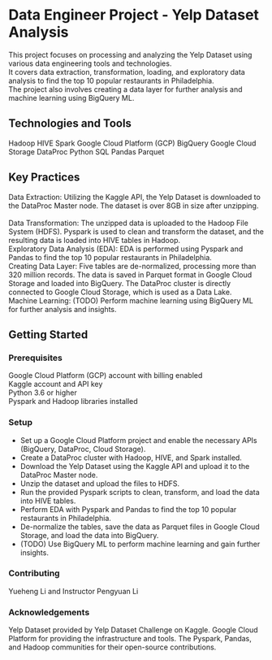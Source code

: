 # Data Engineer Project - Yelp Dataset Analysis

This project focuses on processing and analyzing the Yelp Dataset using various data engineering tools and technologies.<br>
It covers data extraction, transformation, loading, and exploratory data analysis to find the top 10 popular restaurants in Philadelphia.<br>
The project also involves creating a data layer for further analysis and machine learning using BigQuery ML.<br>

## Technologies and Tools

Hadoop
HIVE
Spark
Google Cloud Platform (GCP)
BigQuery
Google Cloud Storage
DataProc
Python
SQL
Pandas
Parquet

## Key Practices

Data Extraction: Utilizing the Kaggle API, the Yelp Dataset is downloaded to the DataProc Master node. The dataset is over 8GB in size after unzipping.<br>  
Data Transformation: The unzipped data is uploaded to the Hadoop File System (HDFS). Pyspark is used to clean and transform the dataset, and the resulting data is loaded into HIVE tables in Hadoop.<br>
Exploratory Data Analysis (EDA): EDA is performed using Pyspark and Pandas to find the top 10 popular restaurants in Philadelphia.<br>
Creating Data Layer: Five tables are de-normalized, processing more than 320 million records. The data is saved in Parquet format in Google Cloud Storage and loaded into BigQuery. The DataProc cluster is directly connected to Google Cloud Storage, which is used as a Data Lake.<br>
Machine Learning: (TODO) Perform machine learning using BigQuery ML for further analysis and insights.<br>

## Getting Started

### Prerequisites
Google Cloud Platform (GCP) account with billing enabled <br>
Kaggle account and API key <br>
Python 3.6 or higher <br>
Pyspark and Hadoop libraries installed <br>

### Setup
* Set up a Google Cloud Platform project and enable the necessary APIs (BigQuery, DataProc, Cloud Storage).
* Create a DataProc cluster with Hadoop, HIVE, and Spark installed.
* Download the Yelp Dataset using the Kaggle API and upload it to the DataProc Master node.
* Unzip the dataset and upload the files to HDFS.
* Run the provided Pyspark scripts to clean, transform, and load the data into HIVE tables.
* Perform EDA with Pyspark and Pandas to find the top 10 popular restaurants in Philadelphia.
* De-normalize the tables, save the data as Parquet files in Google Cloud Storage, and load the data into BigQuery.
* (TODO) Use BigQuery ML to perform machine learning and gain further insights.

### Contributing

Yueheng Li and Instructor Pengyuan Li

### Acknowledgements

Yelp Dataset provided by Yelp Dataset Challenge on Kaggle. 
Google Cloud Platform for providing the infrastructure and tools. 
The Pyspark, Pandas, and Hadoop communities for their open-source contributions. 

